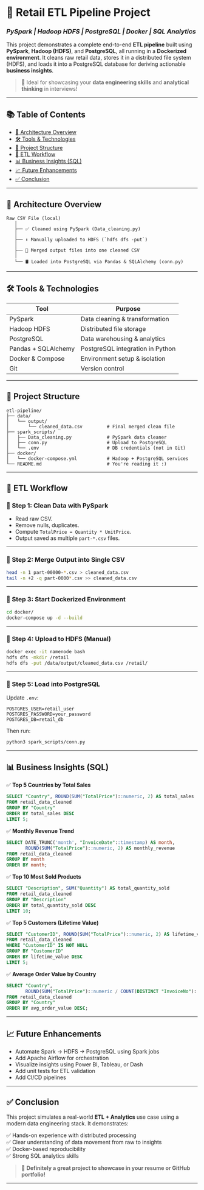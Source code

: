 # 🚀 Retail ETL Pipeline Project  
### *PySpark | Hadoop HDFS | PostgreSQL | Docker | SQL Analytics*

This project demonstrates a complete end-to-end **ETL pipeline** built using **PySpark**, **Hadoop (HDFS)**, and **PostgreSQL**, all running in a **Dockerized environment**. It cleans raw retail data, stores it in a distributed file system (HDFS), and loads it into a PostgreSQL database for deriving actionable **business insights**.

> 🧠 Ideal for showcasing your **data engineering skills** and **analytical thinking** in interviews!

---

## 📚 Table of Contents
- [🧱 Architecture Overview](#-architecture-overview)
- [🛠 Tools & Technologies](#-tools--technologies)
- [📁 Project Structure](#-project-structure)
- [🔄 ETL Workflow](#-etl-workflow)
- [📊 Business Insights (SQL)](#-business-insights-sql)
- [📈 Future Enhancements](#-future-enhancements)
- [✅ Conclusion](#-conclusion)

---

## 🧱 Architecture Overview

```plaintext
Raw CSV File (local)
   │
   ├── ✅ Cleaned using PySpark (Data_cleaning.py)
   │
   ├── ⬆️ Manually uploaded to HDFS (`hdfs dfs -put`)
   │
   ├── 📂 Merged output files into one cleaned CSV
   │
   └── 🛢️ Loaded into PostgreSQL via Pandas & SQLAlchemy (conn.py)
```

---

## 🛠 Tools & Technologies

| Tool             | Purpose                            |
|------------------|-------------------------------------|
| PySpark          | Data cleaning & transformation      |
| Hadoop HDFS      | Distributed file storage            |
| PostgreSQL       | Data warehousing & analytics        |
| Pandas + SQLAlchemy | PostgreSQL integration in Python |
| Docker & Compose | Environment setup & isolation       |
| Git              | Version control                     |

---

## 📁 Project Structure

```
etl-pipeline/
├── data/
│   └── output/
│       └── cleaned_data.csv         # Final merged clean file
├── spark_scripts/
│   ├── Data_cleaning.py             # PySpark data cleaner
│   ├── conn.py                      # Upload to PostgreSQL
│   └── .env                         # DB credentials (not in Git)
├── docker/
│   └── docker-compose.yml           # Hadoop + PostgreSQL services
└── README.md                        # You're reading it :)
```

---

## 🔄 ETL Workflow

### 🔹 Step 1: Clean Data with PySpark

- Read raw CSV.
- Remove nulls, duplicates.
- Compute `TotalPrice = Quantity * UnitPrice`.
- Output saved as multiple `part-*.csv` files.

---

### 🔹 Step 2: Merge Output into Single CSV

```bash
head -n 1 part-00000-*.csv > cleaned_data.csv
tail -n +2 -q part-0000*.csv >> cleaned_data.csv
```

---

### 🔹 Step 3: Start Dockerized Environment

```bash
cd docker/
docker-compose up -d --build
```

---

### 🔹 Step 4: Upload to HDFS (Manual)

```bash
docker exec -it namenode bash
hdfs dfs -mkdir /retail
hdfs dfs -put /data/output/cleaned_data.csv /retail/
```

---

### 🔹 Step 5: Load into PostgreSQL

Update `.env`:

```env
POSTGRES_USER=retail_user
POSTGRES_PASSWORD=your_password
POSTGRES_DB=retail_db
```

Then run:

```bash
python3 spark_scripts/conn.py
```

---

## 📊 Business Insights (SQL)

✅ **Top 5 Countries by Total Sales**
```sql
SELECT "Country", ROUND(SUM("TotalPrice")::numeric, 2) AS total_sales
FROM retail_data_cleaned
GROUP BY "Country"
ORDER BY total_sales DESC
LIMIT 5;
```

✅ **Monthly Revenue Trend**
```sql
SELECT DATE_TRUNC('month', "InvoiceDate"::timestamp) AS month,
       ROUND(SUM("TotalPrice")::numeric, 2) AS monthly_revenue
FROM retail_data_cleaned
GROUP BY month
ORDER BY month;
```

✅ **Top 10 Most Sold Products**
```sql
SELECT "Description", SUM("Quantity") AS total_quantity_sold
FROM retail_data_cleaned
GROUP BY "Description"
ORDER BY total_quantity_sold DESC
LIMIT 10;
```

✅ **Top 5 Customers (Lifetime Value)**
```sql
SELECT "CustomerID", ROUND(SUM("TotalPrice")::numeric, 2) AS lifetime_value
FROM retail_data_cleaned
WHERE "CustomerID" IS NOT NULL
GROUP BY "CustomerID"
ORDER BY lifetime_value DESC
LIMIT 5;
```

✅ **Average Order Value by Country**
```sql
SELECT "Country",
       ROUND(SUM("TotalPrice")::numeric / COUNT(DISTINCT "InvoiceNo")::numeric, 2) AS avg_order_value
FROM retail_data_cleaned
GROUP BY "Country"
ORDER BY avg_order_value DESC;
```

---

## 📈 Future Enhancements

- Automate Spark → HDFS → PostgreSQL using Spark jobs
- Add Apache Airflow for orchestration
- Visualize insights using Power BI, Tableau, or Dash
- Add unit tests for ETL validation
- Add CI/CD pipelines

---

## ✅ Conclusion

This project simulates a real-world **ETL + Analytics** use case using a modern data engineering stack. It demonstrates:

✅ Hands-on experience with distributed processing  
✅ Clear understanding of data movement from raw to insights  
✅ Docker-based reproducibility  
✅ Strong SQL analytics skills

> 💼 **Definitely a great project to showcase in your resume or GitHub portfolio!**

---
